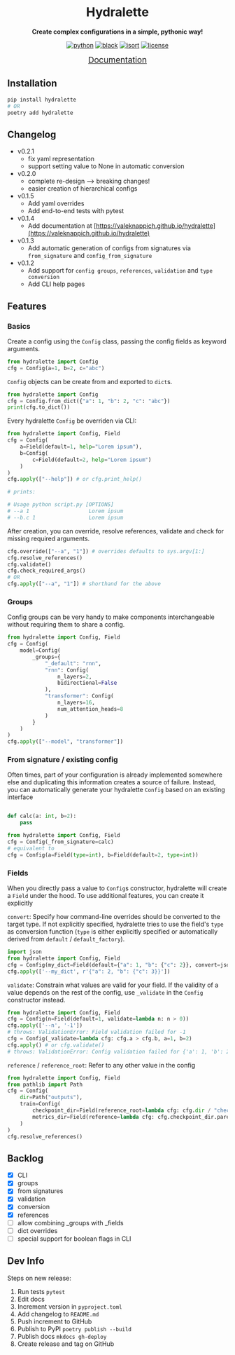 <div align="center" markdown="1">

# Hydralette

**Create complex configurations in a simple, pythonic way!**

[![python](https://img.shields.io/badge/-Python_3.8_%7C_3.9_%7C_3.10-blue?logo=python&logoColor=white)](https://github.com/pre-commit/pre-commit)
[![black](https://img.shields.io/badge/Code%20Style-Black-black.svg?labelColor=gray)](https://black.readthedocs.io/en/stable/)
[![isort](https://img.shields.io/badge/%20imports-isort-%231674b1?style=flat&labelColor=ef8336)](https://pycqa.github.io/isort/)
[![license](https://img.shields.io/badge/License-MIT-green.svg?labelColor=gray)](https://github.com/ashleve/lightning-hydra-template#license)

<a href="https://valeknappich.github.io/hydralette" style="font-size: 14pt">Documentation</a>

</div>

## Installation

```bash
pip install hydralette
# OR
poetry add hydralette
```

## Changelog

- v0.2.1
    - fix yaml representation
    - support setting value to None in automatic conversion
- v0.2.0
    - complete re-design --> breaking changes!
    - easier creation of hierarchical configs
- v0.1.5
    - Add yaml overrides
    - Add end-to-end tests with pytest
- v0.1.4
    - Add documentation at [https://valeknappich.github.io/hydralette](https://valeknappich.github.io/hydralette)
- v0.1.3
    - Add automatic generation of configs from signatures via `from_signature` and `config_from_signature`
- v0.1.2
    - Add support for `config groups`, `references`, `validation` and `type conversion`
    - Add CLI help pages


## Features

### Basics

Create a config using the `Config` class, passing the config fields as keyword arguments.

```python
from hydralette import Config
cfg = Config(a=1, b=2, c="abc")
```

`Config` objects can be create from and exported to `dict`s.

```python
from hydralette import Config
cfg = Config.from_dict({"a": 1, "b": 2, "c": "abc"})
print(cfg.to_dict())
```

Every hydralette `Config` be overriden via CLI:

```python
from hydralette import Config, Field
cfg = Config(
    a=Field(default=1, help="Lorem ipsum"),
    b=Config(
        c=Field(default=2, help="Lorem ipsum")
    )
)
cfg.apply(["--help"]) # or cfg.print_help()

# prints:

# Usage python script.py [OPTIONS]
# --a 1                   Lorem ipsum
# --b.c 1                 Lorem ipsum
```

After creation, you can override, resolve references, validate and check for missing required arguments.

```python
cfg.override(["--a", "1"]) # overrides defaults to sys.argv[1:]
cfg.resolve_references()
cfg.validate()
cfg.check_required_args()
# OR
cfg.apply(["--a", "1"]) # shorthand for the above
```


### Groups

Config groups can be very handy to make components interchangeable without requiring them to share a config.

```python
from hydralette import Config, Field
cfg = Config(
    model=Config(
        _groups={
            "_default": "rnn",
            "rnn": Config(
                n_layers=2,
                bidirectional=False
            ),
            "transformer": Config(
                n_layers=16,
                num_attention_heads=8
            )
        }
    )
)
cfg.apply(["--model", "transformer"])
```

### From signature / existing config

Often times, part of your configuration is already implemented somewhere else and duplicating this information creates a source of failure. Instead, you can automatically generate your hydralette `Config` based on an existing interface

```python

def calc(a: int, b=2):
    pass

from hydralette import Config, Field
cfg = Config(_from_signature=calc)
# equivalent to
cfg = Config(a=Field(type=int), b=Field(default=2, type=int))
```


### Fields

When you directly pass a value to `Config`s constructor, hydralette will create a `Field` under the hood. To use additional features, you can create it explicitly

`convert`: Specify how command-line overrides should be converted to the target type. If not explicitly specified, hydralette tries to use the field's `type` as conversion function (`type` is either explicitly specified or automatically derived from `default` / `default_factory`).

```python
import json
from hydralette import Config, Field
cfg = Config(my_dict=Field(default={"a": 1, "b": {"c": 2}}, convert=json.loads))
cfg.apply(['--my_dict', r'{"a": 2, "b": {"c": 3}}'])
```

`validate`: Constrain what values are valid for your field. If the validity of a value depends on the rest of the config, use `_validate` in the `Config` constructor instead.

```python
from hydralette import Config, Field
cfg = Config(n=Field(default=1, validate=lambda n: n > 0))
cfg.apply(['--n', '-1'])
# throws: ValidationError: Field validation failed for -1
cfg = Config(_validate=lambda cfg: cfg.a > cfg.b, a=1, b=2)
cfg.apply() # or cfg.validate()
# throws: ValidationError: Config validation failed for {'a': 1, 'b': 2}
```

`reference` / `reference_root`: Refer to any other value in the config

```python
from hydralette import Config, Field
from pathlib import Path
cfg = Config(
    dir=Path("outputs"),
    train=Config(
        checkpoint_dir=Field(reference_root=lambda cfg: cfg.dir / "checkpoints"), # relative to current config
        metrics_dir=Field(reference=lambda cfg: cfg.checkpoint_dir.parent / "metrics") # relative to root config
    )
)
cfg.resolve_references()
```





## Backlog

- [x] CLI
- [x] groups
- [x] from signatures
- [x] validation
- [x] conversion
- [x] references
- [ ] allow combining _groups with _fields
- [ ] dict overrides
- [ ] special support for boolean flags in CLI

## Dev Info

Steps on new release:

1. Run tests `pytest`
2. Edit docs
3. Increment version in `pyproject.toml`
4. Add changelog to `README.md`
5. Push increment to GitHub
6. Publish to PyPI `poetry publish --build`
7. Publish docs `mkdocs gh-deploy`
8. Create release and tag on GitHub